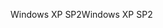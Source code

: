<span data-ttu-id="3cc72-101">Windows XP SP2</span><span class="sxs-lookup"><span data-stu-id="3cc72-101">Windows XP SP2</span></span>
